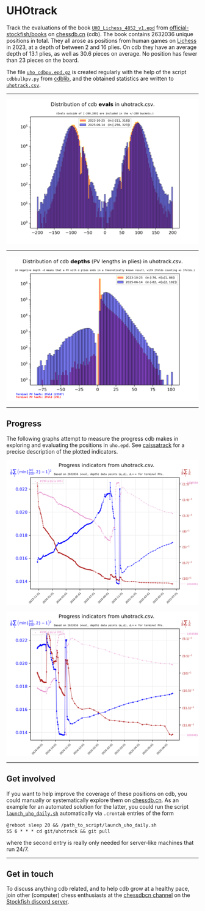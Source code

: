 # UHOtrack

Track the evaluations of the book
[`UHO_Lichess_4852_v1.epd`](https://github.com/official-stockfish/books/raw/master/UHO_Lichess_4852_v1.epd.zip) from
[official-stockfish/books](https://github.com/official-stockfish/books)
on [chessdb.cn](https://chessdb.cn/queryc_en/) (cdb). 
The book contains 2632036 unique positions in total. They all arose as positions
from human games on [Lichess](https://lichess.org) in 2023, at a depth of
between 2 and 16 plies.
On cdb they have an average depth of 13.1 plies, as well as 30.6 pieces on
average. No position has fewer than 23 pieces on the board.

The file [`uho_cdbpv.epd.gz`](https://drive.google.com/file/d/1gsIh3qlc8PQLLDv_zTFzSbp_-MxHty-6/view?usp=sharing) is created regularly
with the help of the script `cdbbulkpv.py` from 
[cdblib](https://github.com/robertnurnberg/cdblib), and the obtained statistics
are written to [`uhotrack.csv`](uhotrack.csv).

---

<p align="center"> <img src="uhotrack.png?raw=true"> </p>

---

<p align="center"> <img src="uhotrackpv.png?raw=true"> </p>

---

## Progress

The following graphs attempt to measure the progress cdb makes in exploring
and evaluating the positions in `uho.epd`. See
[caissatrack](https://github.com/robertnurnberg/caissatrack)
for a precise description of the plotted indicators.

<p align="center"> <img src="uhotracktime.png?raw=true"> </p>

<p align="center"> <img src="uhotracktime-100.png?raw=true"> </p>

---

## Get involved

If you want to help improve the coverage of these positions on cdb, you could
manually or systematically explore them on [chessdb.cn](https://chessdb.cn/queryc_en/). As an example for an automated solution for the latter, you could 
run the script [`launch_uho_daily.sh`](
https://raw.githubusercontent.com/robertnurnberg/uhotrack/main/launch_uho_daily.sh)
automatically via `.crontab` entries of the form
```
@reboot sleep 20 && /path_to_script/launch_uho_daily.sh
55 6 * * * cd git/uhotrack && git pull
```
where the second entry is really only needed for server-like machines that run
24/7.

---

## Get in touch

To discuss anything cdb related, and to help cdb grow at a healthy pace, join
other (computer) chess enthusiasts at the [chessdbcn channel](
https://discord.com/channels/435943710472011776/1101022188313772083) on the
[Stockfish discord server](https://discord.gg/ZzJwPv3).
